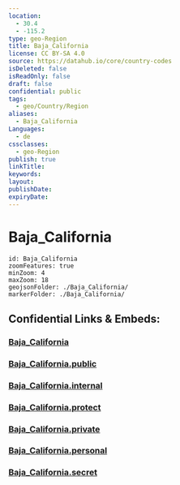 ```yaml
---
location:
  - 30.4
  - -115.2
type: geo-Region
title: Baja_California
license: CC BY-SA 4.0
source: https://datahub.io/core/country-codes
isDeleted: false
isReadOnly: false
draft: false
confidential: public
tags:
  - geo/Country/Region
aliases:
  - Baja_California
Languages:
  - de
cssclasses:
  - geo-Region
publish: true
linkTitle:
keywords:
layout:
publishDate:
expiryDate:
---
```


# Baja_California

```leaflet
id: Baja_California
zoomFeatures: true 
minZoom: 4 
maxZoom: 18
geojsonFolder: ./Baja_California/
markerFolder: ./Baja_California/
```


## Confidential Links & Embeds: 

### [Baja_California](/_Standards/Earth/Continent/America~Central/Mexico/States~Mexico/Baja_California.md) 

### [Baja_California.public](/_public/Earth/Continent/America~Central/Mexico/States~Mexico/Baja_California.public.md) 

### [Baja_California.internal](/_internal/Earth/Continent/America~Central/Mexico/States~Mexico/Baja_California.internal.md) 

### [Baja_California.protect](/_protect/Earth/Continent/America~Central/Mexico/States~Mexico/Baja_California.protect.md) 

### [Baja_California.private](/_private/Earth/Continent/America~Central/Mexico/States~Mexico/Baja_California.private.md) 

### [Baja_California.personal](/_personal/Earth/Continent/America~Central/Mexico/States~Mexico/Baja_California.personal.md) 

### [Baja_California.secret](/_secret/Earth/Continent/America~Central/Mexico/States~Mexico/Baja_California.secret.md)

